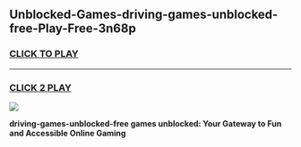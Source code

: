 
## Unblocked-Games-driving-games-unblocked-free-Play-Free-3n68p
<h3>
<a href="https://premium76.site?title=driving-games-unblocked-free&ref=09A">CLICK TO PLAY</a></h3>
<hr>

<h3>
<a href="https://premium76.site?title=driving-games-unblocked-free&ref=09A">CLICK 2 PLAY</a>
  
</h3>

<a href="https://premium76.site?title=driving-games-unblocked-free&ref=09A"><img src="https://clearcache.store/games.png"></a>


**driving-games-unblocked-free games unblocked: Your Gateway to Fun and Accessible Online Gaming**
